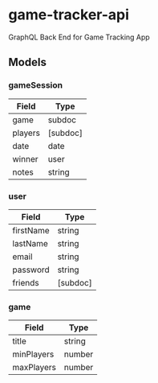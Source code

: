 # game-tracker-api
GraphQL Back End for Game Tracking App

## Models

### gameSession
| Field   | Type     |
| ------- | -------- |
| game    | subdoc   |
| players | [subdoc] |
| date    | date     |
| winner  | user     |
| notes   | string   |

### user
| Field     | Type     |
| --------- | -------- |
| firstName | string   |
| lastName  | string   |
| email     | string   |
| password  | string   |
| friends   | [subdoc] |

### game
| Field      | Type     |
| ---------- | -------- |
| title      | string   |
| minPlayers | number   |
| maxPlayers | number   |